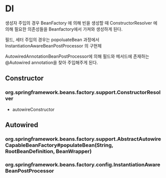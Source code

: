 # DI

생성자 주입의 경우 BeanFactory 에 의해 빈을 생성할 때 ConstructorResolver 에 의해 필요한 의존성들을 Beanfactory에서 가져와 생성하게 된다. 

필드, 세터 주입의 경우는 popoluateBean 과정에서 InstantiationAwareBeanPostProcessor 의 구현체 

AutowiredAnnotationBeanPostProcessor에 의해 필드와 메서드에 존재하는 @Autowired annotation을 찾아 주입해주게 된다.

## Constructor

### org.springframework.beans.factory.support.ConstructorResolver

- autowireConstructor

## Autowired

### org.springframework.beans.factory.support.AbstractAutowireCapableBeanFactory#populateBean(String, RootBeanDefinition, BeanWrapper)

### org.springframework.beans.factory.config.InstantiationAwareBeanPostProcessor


